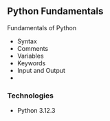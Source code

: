 ## Python Fundamentals

Fundamentals of Python

- Syntax
- Comments
- Variables
- Keywords
- Input and Output
- 

### Technologies

- Python 3.12.3
